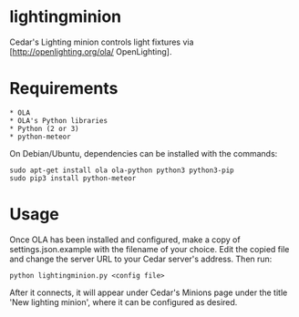 # lightingminion
Cedar's Lighting minion controls light fixtures via [http://openlighting.org/ola/ OpenLighting]. 

Requirements
============

    * OLA
    * OLA's Python libraries
    * Python (2 or 3)
    * python-meteor
    
On Debian/Ubuntu, dependencies can be installed with the commands:

    sudo apt-get install ola ola-python python3 python3-pip
    sudo pip3 install python-meteor
    
Usage
=====
Once OLA has been installed and configured, make a copy of settings.json.example with the filename of your choice. Edit the copied file and change the server URL to your Cedar server's address. Then run:

    python lightingminion.py <config file>
    
After it connects, it will appear under Cedar's Minions page under the title 'New lighting minion', where it can be configured as desired.

